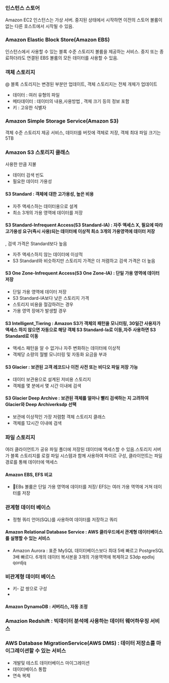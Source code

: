 ### 인스턴스 스토어
Amazon EC2 인스턴스는 가상 서버. 중지된 상태에서 시작하면 이전의 스토어 볼륨이 없는 다른 호스트에서 시작될 수 있음.

### Amazon Elastic Block Store(Amazon EBS)
인스턴스에서 사용할 수 있는 블록 수준 스토리지 볼륨을 제공하는 서비스. 중지 또는 종료하더라도 연결된 EBS 볼륨의 모든 데이터를 사용할 수 있음.

### 객체 스토리지
@ 블록 스토리지는 변경된 부분만 업데이트, 객체 스토리지는 전체 개체가 업데이트
- 데이터 : 여러 유형의 파일
- 메타데이터 : 데이터의 내용,사용방법 , 객체 크기 등의 정보 포함
- 키 : 고유한 식별자

### Amazon Simple Storage Service(Amazon S3)
객체 수준 스토리지 제공 서비스, 데이터를 버킷에 객체로 저장, 객체 최대 파일 크기는 5TB

### Amazon S3 스토리지 클래스
사용한 만큼 지불
- 데이터 검색 빈도
- 필요한 데이터 가용성

#### S3 Standard : 객체에 대한 고가용성, 높은 비용
- 자주 액세스하는 데이터용으로 설계
- 최소 3개의 가용 영역에 데이터를 저장

#### S3 Standard-Infrequent Access(S3 Standard-IA) : 자주 액세스 X, 필요에 따라 고가용성 요구(즉시 사용)되는 데이터에 이상적 최소 3개의 가용영역에 데이터 저장
, 검색 가격은 Standard보다 높음
- 자주 액세스하지 않는 데이터에 이상적
- S3 Standard와 비슷하지만 스토리지 가격은 더 저렴하고 검색 가격은 더 높음

#### S3 One Zone-Infrequent Access(S3 One Zone-IA) : 단일 가용 영역에 데이터 저장
- 단일 가용 영역에 데이터 저장
- S3 Standard-IA보다 낮은 스토리지 가격
- 스토리지 비용을 절감하려는 경우
- 가용 영역 장애가 발생할 경우

#### S3 Intelligent_Tiering : Amazon S3가 객체의 패턴을 모니터링, 30일간 사용자가 액세스 하지 않으면 자동으로 해당 객체 S3 Standard-Ia로 이동,자주 사용하면 S3 Standard로 이동
- 액세스 패턴을 알 수 없거나 자주 변화하는 데이터에 이상적
- 객체당 소량의 월별 모니터링 및 자동화 요금을 부과

#### S3 Glacier : 보관된 고객 레코드나 이전 사전 또는 비디오 파일 저장 가능
- 데이터 보관용으로 설계된 저비용 스토리지
- 객체를 몇 분에서 몇 시간 이내에 검색


#### S3 Glacier Deep Archive : 보관된 객체를 얼마나 빨리 검색하는 지 고려하여 Glacier와 Deep Archiverksdp 선택
- 보관에 이상적인 가장 저렴함 객체 스토리지 클래스
- 객체를 12시간 이내에 검색

### 파일 스토리지
여러 클라이언트가 공유 파일 폴더에 저장된 데이터에 액세스할 수 있음.스토리지 서버가 블록 스토리지를 로컬 파일 시스템과 함께 사용하여 파이르 구성, 클라이언트는 파일 경로를 통해 데이터에 액세스

#### Amazon EBS, EFS 비교
- EBs 볼륨은 단일 가용 영역에 데이터를 저장/ EFS는 여러 가용 역역에 거쳐 데이터를 저장

### 관계형 데이터 베이스
- 정형 쿼리 언어(SQL)를 사용하여 데이터를 저장하고 쿼리
#### Amazon Relational Database Service : AWS 클라우드에서 관계형 데이터베이스를 실행할 수 있는 서비스
- Amazon Aurora : 표준 MySQL 데이터베이스보다 최대 5배 빠르고 PostgreSQL 3배 빠르다. 6개의 데이터 복사본을 3개의 가용역역에 복제하고 S3dp epdlxj qordjq
### 비관계형 데이터 베이스
- 키- 값 쌍으로 구성
- 
#### Amazon DynamoDB : 서버리스, 자동 조정

### Amazion Redshift : 빅데이터 분석에 사용하는 데이터 웨어하우징 서비스

### AWS Database MigrationService(AWS DMS) : 데이터 저장소를 마이그레이션할 수 있는 서비스
- 개발및 테스트 데이터베이스 마이그레이션
- 데이터베이스 통합
- 연속 복제

